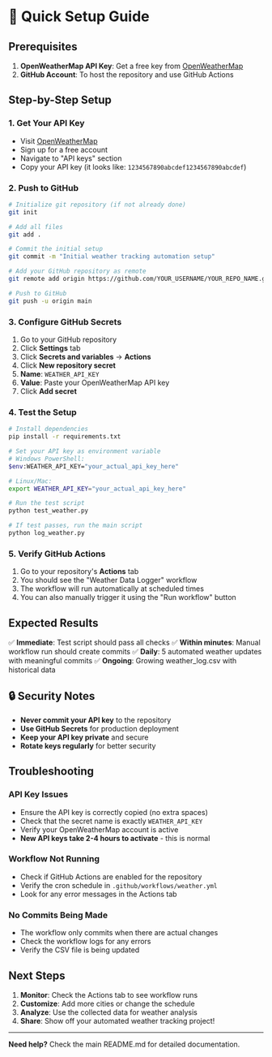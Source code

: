 # 🚀 Quick Setup Guide

## Prerequisites

1. **OpenWeatherMap API Key**: Get a free key from [OpenWeatherMap](https://openweathermap.org/api)
2. **GitHub Account**: To host the repository and use GitHub Actions

## Step-by-Step Setup

### 1. Get Your API Key
- Visit [OpenWeatherMap](https://openweathermap.org/api)
- Sign up for a free account
- Navigate to "API keys" section
- Copy your API key (it looks like: `1234567890abcdef1234567890abcdef`)

### 2. Push to GitHub
```bash
# Initialize git repository (if not already done)
git init

# Add all files
git add .

# Commit the initial setup
git commit -m "Initial weather tracking automation setup"

# Add your GitHub repository as remote
git remote add origin https://github.com/YOUR_USERNAME/YOUR_REPO_NAME.git

# Push to GitHub
git push -u origin main
```

### 3. Configure GitHub Secrets
1. Go to your GitHub repository
2. Click **Settings** tab
3. Click **Secrets and variables** → **Actions**
4. Click **New repository secret**
5. **Name**: `WEATHER_API_KEY`
6. **Value**: Paste your OpenWeatherMap API key
7. Click **Add secret**

### 4. Test the Setup
```bash
# Install dependencies
pip install -r requirements.txt

# Set your API key as environment variable
# Windows PowerShell:
$env:WEATHER_API_KEY="your_actual_api_key_here"

# Linux/Mac:
export WEATHER_API_KEY="your_actual_api_key_here"

# Run the test script
python test_weather.py

# If test passes, run the main script
python log_weather.py
```

### 5. Verify GitHub Actions
1. Go to your repository's **Actions** tab
2. You should see the "Weather Data Logger" workflow
3. The workflow will run automatically at scheduled times
4. You can also manually trigger it using the "Run workflow" button

## Expected Results

✅ **Immediate**: Test script should pass all checks
✅ **Within minutes**: Manual workflow run should create commits
✅ **Daily**: 5 automated weather updates with meaningful commits
✅ **Ongoing**: Growing weather_log.csv with historical data

## 🔒 Security Notes

- **Never commit your API key** to the repository
- **Use GitHub Secrets** for production deployment
- **Keep your API key private** and secure
- **Rotate keys regularly** for better security

## Troubleshooting

### API Key Issues
- Ensure the API key is correctly copied (no extra spaces)
- Check that the secret name is exactly `WEATHER_API_KEY`
- Verify your OpenWeatherMap account is active
- **New API keys take 2-4 hours to activate** - this is normal

### Workflow Not Running
- Check if GitHub Actions are enabled for the repository
- Verify the cron schedule in `.github/workflows/weather.yml`
- Look for any error messages in the Actions tab

### No Commits Being Made
- The workflow only commits when there are actual changes
- Check the workflow logs for any errors
- Verify the CSV file is being updated

## Next Steps

1. **Monitor**: Check the Actions tab to see workflow runs
2. **Customize**: Add more cities or change the schedule
3. **Analyze**: Use the collected data for weather analysis
4. **Share**: Show off your automated weather tracking project!

---

**Need help?** Check the main README.md for detailed documentation. 